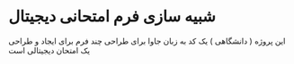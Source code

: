 # شبیه سازی فرم امتحانی دیجیتال
این پروژه ( دانشگاهی ) یک کد به زبان جاوا برای طراحی چند فرم برای ایجاد و طراحی یک امتحان دیجیتالی است
